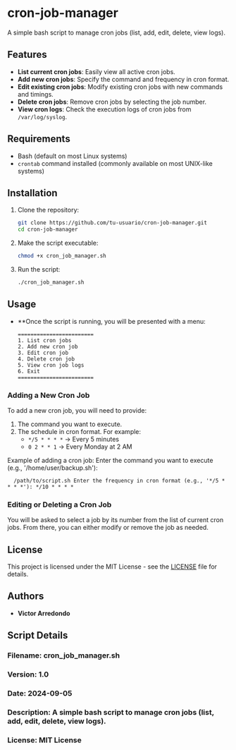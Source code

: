 # cron-job-manager

A simple bash script to manage cron jobs (list, add, edit, delete, view logs).

## Features

- **List current cron jobs**: Easily view all active cron jobs.
- **Add new cron jobs**: Specify the command and frequency in cron format.
- **Edit existing cron jobs**: Modify existing cron jobs with new commands and timings.
- **Delete cron jobs**: Remove cron jobs by selecting the job number.
- **View cron logs**: Check the execution logs of cron jobs from `/var/log/syslog`.

## Requirements

- Bash (default on most Linux systems)
- `crontab` command installed (commonly available on most UNIX-like systems)

## Installation

1. Clone the repository:
   ```bash
   git clone https://github.com/tu-usuario/cron-job-manager.git
   cd cron-job-manager

2. Make the script executable:
   ```bash
   chmod +x cron_job_manager.sh
4. Run the script:
   ```bash
   ./cron_job_manager.sh

## Usage
- **Once the script is running, you will be presented with a menu:

      ========================
      1. List cron jobs
      2. Add new cron job
      3. Edit cron job
      4. Delete cron job
      5. View cron job logs
      6. Exit
      ========================

### Adding a New Cron Job

To add a new cron job, you will need to provide:
1. The command you want to execute.
2. The schedule in cron format. For example:
   - `*/5 * * * *` → Every 5 minutes
   - `0 2 * * 1` → Every Monday at 2 AM

Example of adding a cron job:
Enter the command you want to execute (e.g., '/home/user/backup.sh'):       

      /path/to/script.sh Enter the frequency in cron format (e.g., '*/5 * * * *'): */10 * * * *

### Editing or Deleting a Cron Job

You will be asked to select a job by its number from the list of current cron jobs. From there, you can either modify or remove the job as needed.

## License

This project is licensed under the MIT License - see the [LICENSE](LICENSE) file for details.

## Authors

- **Victor Arredondo**

## Script Details

### Filename: cron_job_manager.sh
### Version: 1.0
### Date: 2024-09-05
### Description: A simple bash script to manage cron jobs (list, add, edit, delete, view logs).
### License: MIT License
